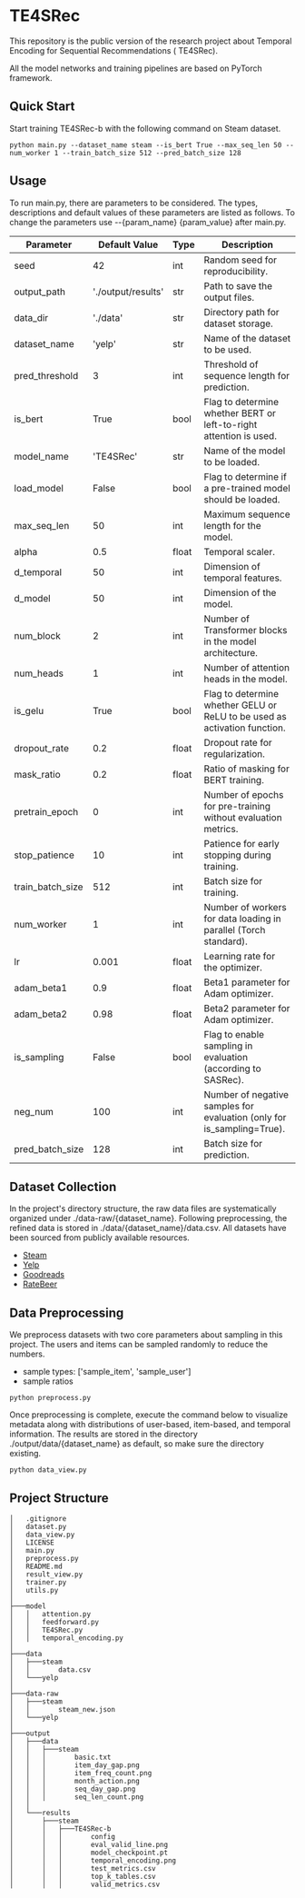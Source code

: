 # TE4SRec

This repository is the public version of the research project about Temporal Encoding for Sequential Recommendations (
TE4SRec).

All the model networks and training pipelines are based on PyTorch framework.

## Quick Start

Start training TE4SRec-b with the following command on Steam dataset.

```
python main.py --dataset_name steam --is_bert True --max_seq_len 50 --num_worker 1 --train_batch_size 512 --pred_batch_size 128
```

## Usage

To run main.py, there are parameters to be considered. The types, descriptions and default values of these parameters
are listed as follows.
To change the parameters use --{param_name} {param_value} after main.py.

| Parameter        | Default Value      | Type  | Description                                                               |
|------------------|--------------------|-------|---------------------------------------------------------------------------|
| seed             | 42                 | int   | Random seed for reproducibility.                                          |
| output_path      | './output/results' | str   | Path to save the output files.                                            |
| data_dir         | './data'           | str   | Directory path for dataset storage.                                       |
| dataset_name     | 'yelp'             | str   | Name of the dataset to be used.                                           |
| pred_threshold   | 3                  | int   | Threshold of sequence length for prediction.                              |
| is_bert          | True               | bool  | Flag to determine whether BERT or left-to-right attention is used.        |
| model_name       | 'TE4SRec'          | str   | Name of the model to be loaded.                                           |
| load_model       | False              | bool  | Flag to determine if a pre-trained model should be loaded.                |
| max_seq_len      | 50                 | int   | Maximum sequence length for the model.                                    |
| alpha            | 0.5                | float | Temporal scaler.                                                          |
| d_temporal       | 50                 | int   | Dimension of temporal features.                                           |
| d_model          | 50                 | int   | Dimension of the model.                                                   |
| num_block        | 2                  | int   | Number of Transformer blocks in the model architecture.                   |
| num_heads        | 1                  | int   | Number of attention heads in the model.                                   |
| is_gelu          | True               | bool  | Flag to determine whether GELU or ReLU to be used as activation function. |
| dropout_rate     | 0.2                | float | Dropout rate for regularization.                                          |
| mask_ratio       | 0.2                | float | Ratio of masking for BERT training.                                       |
| pretrain_epoch   | 0                  | int   | Number of epochs for pre-training without evaluation metrics.             |
| stop_patience    | 10                 | int   | Patience for early stopping during training.                              |
| train_batch_size | 512                | int   | Batch size for training.                                                  |
| num_worker       | 1                  | int   | Number of workers for data loading in parallel (Torch standard).          |
| lr               | 0.001              | float | Learning rate for the optimizer.                                          |
| adam_beta1       | 0.9                | float | Beta1 parameter for Adam optimizer.                                       |
| adam_beta2       | 0.98               | float | Beta2 parameter for Adam optimizer.                                       |
| is_sampling      | False              | bool  | Flag to enable sampling in evaluation (according to SASRec).              |
| neg_num          | 100                | int   | Number of negative samples for evaluation (only for is_sampling=True).    |
| pred_batch_size  | 128                | int   | Batch size for prediction.                                                |

## Dataset Collection

In the project's directory structure, the raw data files are systematically organized under ./data-raw/{dataset_name}.
Following preprocessing, the refined data is stored in ./data/{dataset_name}/data.csv. All datasets have been sourced
from publicly available resources.

- [Steam](https://cseweb.ucsd.edu/~jmcauley/datasets.html)
- [Yelp](https://www.yelp.com/dataset/download)
- [Goodreads](https://mengtingwan.github.io/data/goodreads#overview)
- [RateBeer](https://cseweb.ucsd.edu/~jmcauley/datasets.html)

## Data Preprocessing

We preprocess datasets with two core parameters about sampling in this project. The users and items can be sampled
randomly to reduce the numbers.

- sample types: ['sample_item', 'sample_user']
- sample ratios

```
python preprocess.py
```

Once preprocessing is complete, execute the command below to visualize metadata along with distributions of user-based,
item-based, and temporal information. The results are stored in the directory ./output/data/{dataset_name} as default,
so make sure the directory existing.

```
python data_view.py
```

## Project Structure

```
│   .gitignore
│   dataset.py
│   data_view.py
│   LICENSE
│   main.py
│   preprocess.py
│   README.md
│   result_view.py
│   trainer.py
│   utils.py
│
├───model
│   │   attention.py
│   │   feedforward.py
│   │   TE4SRec.py
│   │   temporal_encoding.py
│
├───data
│   ├───steam
│   │       data.csv
│   └───yelp
│
├───data-raw
│   ├───steam
│   │       steam_new.json
│   └───yelp
│
├───output
│   ├───data
│   │   ├───steam
│   │   │       basic.txt
│   │   │       item_day_gap.png
│   │   │       item_freq_count.png
│   │   │       month_action.png
│   │   │       seq_day_gap.png
│   │   │       seq_len_count.png
│   │
│   └───results
│       ├───steam
│       │   ├───TE4SRec-b
│       │   │       config
│       │   │       eval_valid_line.png
│       │   │       model_checkpoint.pt
│       │   │       temporal_encoding.png
│       │   │       test_metrics.csv
│       │   │       top_k_tables.csv
│       │   │       valid_metrics.csv
```

